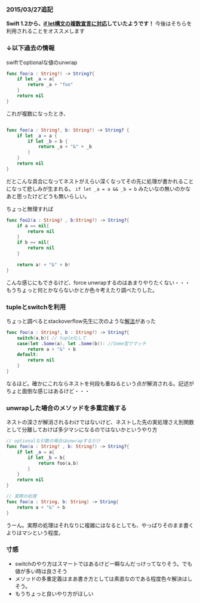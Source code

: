 
### 2015/03/27追記
**Swift 1.2から、[if let構文の複数宣言に対応](http://qiita.com/karly/items/3e9c4387f60bfea8424d#%EF%BC%92if-let%E3%81%AE%E8%A4%87%E6%95%B0%E5%AE%A3%E8%A8%80%E3%81%AB%E5%AF%BE%E5%BF%9C)していたようです！**
今後はそちらを利用されることをオススメします

### ↓以下過去の情報

swiftでoptionalな値のunwrap

```swift
func foo(a : String?) -> String?{
    if let _a = a{
        return _a + "foo"
    }
    return nil
}
```

これが複数になったとき、

```swift

func foo(a : String?, b: String?) -> String? {
    if let _a = a { 
        if let _b = b {
            return _a + "&" + _b
        }
    }
    return nil
}
```

だとこんな具合になってネストがえらい深くなってその先に処理が書かれることになって悲しみが生まれる。
`if let _a = a && _b = b` みたいなの無いのかなあと思ったけどどうも無いらしい。

ちょっと無理すれば

```swift
func foo2(a : String? , b:String?) -> String?{
    if a == nil{
        return nil
    }
    if b == nil{
        return nil
    }
    
    return a! + "&" + b!
}
```
こんな感じにもできるけど、force unwrapするのはあまりやりたくない・・・
もうちょっと何とかならないかとか色々考えたり調べたりした。

### tupleとswitchを利用

ちょっと調べるとstackoverflow先生に次のような[解法](http://stackoverflow.com/questions/24548999/unwrapping-multiple-optionals-in-if-statement)があった

```swift
func foo(a : String?, b : String?) -> String?{
	switch(a,b){ // tuple化して
	case(let .Some(a), let .Some(b)): //Some型でマッチ
    	return a + "&" + b
	default:
    	return nil
	}
}
```

なるほど。確かにこれならネストを何段も重ねるという点が解消される。記述がちょと面倒な感じはあるけど・・・

### unwrapした場合のメソッドを多重定義する
ネストの深さが解消されるわけではないけど、ネストした先の実処理さえ別関数として分離しておけば多少マシになるのではないかというやり方
 
```swift
// optionalな引数の場合はunwrapするだけ
func foo(a : String? , b: String?) -> String?{
    if let _a = a{
        if let _b = b{
            return foo(a,b)
        }
    }
    return nil
}

// 実際の処理
func foo(a : String, b: String) -> String{
    return a + "&" + b
}

```

うーん。実際の処理はそれなりに複雑にはなるとしても、やっぱりそのまま書くよりはマシという程度。

### 寸感

* switchのやり方はスマートではあるけど一瞬なんだっけってなりそう。でも値が多い時は良さそう
* メソッドの多重定義はまあ書き方としては素直なのである程度色々解決はしそう。
* もうちょっと良いやり方がほしい
